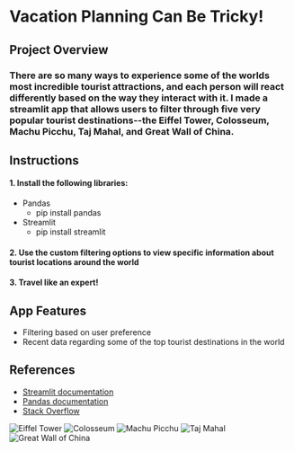 # Vacation Planning Can Be Tricky!

## Project Overview
### There are so many ways to experience some of the worlds most incredible tourist attractions, and each person will react differently based on the way they interact with it. I made a streamlit app that allows users to filter through five very popular tourist destinations--the Eiffel Tower, Colosseum, Machu Picchu, Taj Mahal, and Great Wall of China. 

## Instructions
#### 1. Install the following libraries:
- Pandas
  - pip install pandas
- Streamlit
  - pip install streamlit
#### 2. Use the custom filtering options to view specific information about tourist locations around the world
#### 3. Travel like an expert!

## App Features
- Filtering based on user preference
- Recent data regarding some of the top tourist destinations in the world

## References
- [Streamlit documentation](https://docs.streamlit.io/)
- [Pandas documentation](https://pandas.pydata.org/docs/)
- [Stack Overflow](https://stackoverflow.com/questions)

![Eiffel Tower](https://upload.wikimedia.org/wikipedia/commons/8/85/Tour_Eiffel_Wikimedia_Commons_%28cropped%29.jpg)
![Colosseum](https://upload.wikimedia.org/wikipedia/commons/d/de/Colosseo_2020.jpg)
![Machu Picchu](https://upload.wikimedia.org/wikipedia/commons/b/bb/Machu_Picchu%2C_2023_%28012%29.jpg)
![Taj Mahal](https://upload.wikimedia.org/wikipedia/commons/1/1d/Taj_Mahal_%28Edited%29.jpeg)
![Great Wall of China](https://upload.wikimedia.org/wikipedia/commons/2/23/The_Great_Wall_of_China_at_Jinshanling-edit.jpg)
